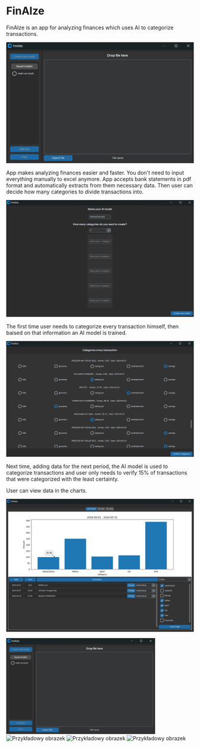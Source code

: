 # FinAIze
FinAIze is an app for analyzing finances which uses AI to categorize transactions.

![IMG 1](images/img_1.png)

App makes analyzing finances easier and faster. You don't need to input everything manually to excel anymore. App accepts bank statements in pdf format and automatically extracts from them necessary data. Then user can decide how many categories to divide transactions into. 

![IMG 2](images/img_3.png)

The first time user needs to categorize every transaction himself, then baised on that information an AI model is trained.

![IMG 3](images/img_4.png)

Next time, adding data for the next period, the AI model is used to categorize transactions and user only needs to verify 15% of transactions that were categorized with the least certainty. 

User can view data in the charts.

![IMG 4](images/img_2.png)


<img src="images/img_1.png" alt="IMG 1" width="400"/>
<img src="https://example.com/obrazek.png" alt="Przykładowy obrazek" width="400"/>
<img src="https://example.com/obrazek.png" alt="Przykładowy obrazek" width="400"/>
<img src="https://example.com/obrazek.png" alt="Przykładowy obrazek" width="400"/>



